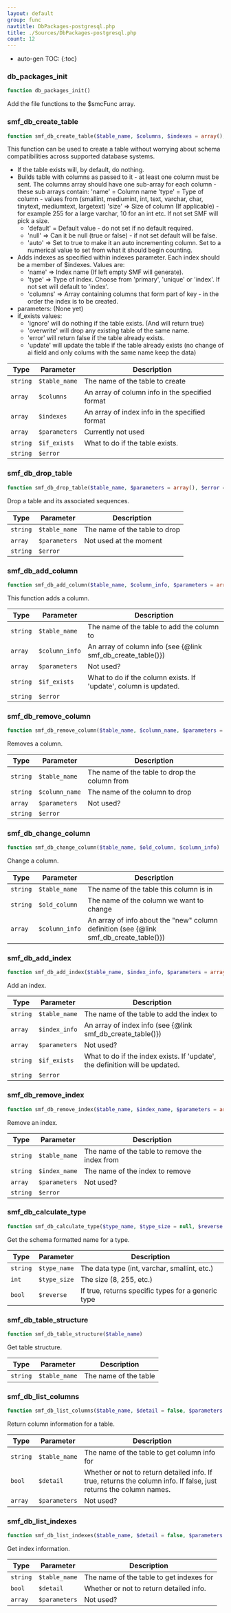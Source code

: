 ```yaml
---
layout: default
group: func
navtitle: DbPackages-postgresql.php
title: ./Sources/DbPackages-postgresql.php
count: 12
---
```

* auto-gen TOC:
{:toc}
### db_packages_init

```php
function db_packages_init()
```
Add the file functions to the $smcFunc array.



### smf_db_create_table

```php
function smf_db_create_table($table_name, $columns, $indexes = array(), $parameters = array(), $if_exists = 'ignore', $error = 'fatal')
```
This function can be used to create a table without worrying about schema
 compatibilities across supported database systems.

- If the table exists will, by default, do nothing.
- Builds table with columns as passed to it - at least one column must be sent.
The columns array should have one sub-array for each column - these sub arrays contain:
	'name' = Column name
	'type' = Type of column - values from (smallint, mediumint, int, text, varchar, char, tinytext, mediumtext, largetext)
	'size' => Size of column (If applicable) - for example 255 for a large varchar, 10 for an int etc.
		If not set SMF will pick a size.
	- 'default' = Default value - do not set if no default required.
	- 'null' => Can it be null (true or false) - if not set default will be false.
	- 'auto' => Set to true to make it an auto incrementing column. Set to a numerical value to set from what
		 it should begin counting.
- Adds indexes as specified within indexes parameter. Each index should be a member of $indexes. Values are:
	- 'name' => Index name (If left empty SMF will generate).
	- 'type' => Type of index. Choose from 'primary', 'unique' or 'index'. If not set will default to 'index'.
	- 'columns' => Array containing columns that form part of key - in the order the index is to be created.
- parameters: (None yet)
- if_exists values:
	- 'ignore' will do nothing if the table exists. (And will return true)
	- 'overwrite' will drop any existing table of the same name.
	- 'error' will return false if the table already exists.
	- 'update' will update the table if the table already exists (no change of ai field and only colums with the same name keep the data)

Type|Parameter|Description
---|---|---
`string`|`$table_name`|The name of the table to create
`array`|`$columns`|An array of column info in the specified format
`array`|`$indexes`|An array of index info in the specified format
`array`|`$parameters`|Currently not used
`string`|`$if_exists`|What to do if the table exists.
`string`|`$error`|

### smf_db_drop_table

```php
function smf_db_drop_table($table_name, $parameters = array(), $error = 'fatal')
```
Drop a table and its associated sequences.



Type|Parameter|Description
---|---|---
`string`|`$table_name`|The name of the table to drop
`array`|`$parameters`|Not used at the moment
`string`|`$error`|

### smf_db_add_column

```php
function smf_db_add_column($table_name, $column_info, $parameters = array(), $if_exists = 'update', $error = 'fatal')
```
This function adds a column.



Type|Parameter|Description
---|---|---
`string`|`$table_name`|The name of the table to add the column to
`array`|`$column_info`|An array of column info (see {@link smf_db_create_table()})
`array`|`$parameters`|Not used?
`string`|`$if_exists`|What to do if the column exists. If 'update', column is updated.
`string`|`$error`|

### smf_db_remove_column

```php
function smf_db_remove_column($table_name, $column_name, $parameters = array(), $error = 'fatal')
```
Removes a column.



Type|Parameter|Description
---|---|---
`string`|`$table_name`|The name of the table to drop the column from
`string`|`$column_name`|The name of the column to drop
`array`|`$parameters`|Not used?
`string`|`$error`|

### smf_db_change_column

```php
function smf_db_change_column($table_name, $old_column, $column_info)
```
Change a column.



Type|Parameter|Description
---|---|---
`string`|`$table_name`|The name of the table this column is in
`string`|`$old_column`|The name of the column we want to change
`array`|`$column_info`|An array of info about the "new" column definition (see {@link smf_db_create_table()})

### smf_db_add_index

```php
function smf_db_add_index($table_name, $index_info, $parameters = array(), $if_exists = 'update', $error = 'fatal')
```
Add an index.



Type|Parameter|Description
---|---|---
`string`|`$table_name`|The name of the table to add the index to
`array`|`$index_info`|An array of index info (see {@link smf_db_create_table()})
`array`|`$parameters`|Not used?
`string`|`$if_exists`|What to do if the index exists. If 'update', the definition will be updated.
`string`|`$error`|

### smf_db_remove_index

```php
function smf_db_remove_index($table_name, $index_name, $parameters = array(), $error = 'fatal')
```
Remove an index.



Type|Parameter|Description
---|---|---
`string`|`$table_name`|The name of the table to remove the index from
`string`|`$index_name`|The name of the index to remove
`array`|`$parameters`|Not used?
`string`|`$error`|

### smf_db_calculate_type

```php
function smf_db_calculate_type($type_name, $type_size = null, $reverse = false)
```
Get the schema formatted name for a type.



Type|Parameter|Description
---|---|---
`string`|`$type_name`|The data type (int, varchar, smallint, etc.)
`int`|`$type_size`|The size (8, 255, etc.)
`bool`|`$reverse`|If true, returns specific types for a generic type

### smf_db_table_structure

```php
function smf_db_table_structure($table_name)
```
Get table structure.



Type|Parameter|Description
---|---|---
`string`|`$table_name`|The name of the table

### smf_db_list_columns

```php
function smf_db_list_columns($table_name, $detail = false, $parameters = array())
```
Return column information for a table.



Type|Parameter|Description
---|---|---
`string`|`$table_name`|The name of the table to get column info for
`bool`|`$detail`|Whether or not to return detailed info. If true, returns the column info. If false, just returns the column names.
`array`|`$parameters`|Not used?

### smf_db_list_indexes

```php
function smf_db_list_indexes($table_name, $detail = false, $parameters = array())
```
Get index information.



Type|Parameter|Description
---|---|---
`string`|`$table_name`|The name of the table to get indexes for
`bool`|`$detail`|Whether or not to return detailed info.
`array`|`$parameters`|Not used?

